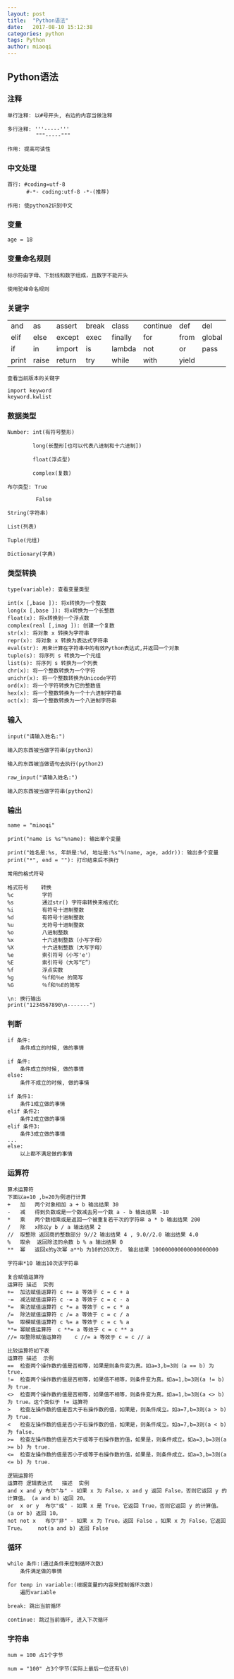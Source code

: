 ```yaml
---
layout: post
title:  "Python语法"
date:   2017-08-10 15:12:38
categories: python
tags: Python
author: miaoqi
---
```

                                    
## Python语法

### 注释

    单行注释: 以#号开头, 右边的内容当做注释
    
    多行注释: '''-----'''
             """-----"""

    作用: 提高可读性
    
### 中文处理

    首行: #coding=utf-8
          #-*- coding:utf-8 -*-(推荐)

    作用: 使python2识别中文

### 变量

    age = 18
    
### 变量命名规则

    标示符由字母、下划线和数字组成，且数字不能开头
    
    使用驼峰命名规则

### 关键字

|        |     |       |     |       |        |     |      |
|--------|-----|-------|-----|-------|--------|-----|------|
|and     |as   |assert |break|class  |continue|def  |del   |
|elif    |else |except |exec |finally|for     |from |global|
|if      |in   |import |is   |lambda |not     |or   |pass  |
|print   |raise|return |try  |while  |with    |yield|      |
    
    查看当前版本的关键字

    import keyword
    keyword.kwlist                         


### 数据类型

    Number: int(有符号整形)

            long(长整形[也可以代表八进制和十六进制])

            float(浮点型)
            
            complex(复数)
            
    布尔类型: True
             
             False

    String(字符串)
    
    List(列表)

    Tuple(元组)
    
    Dictionary(字典)

### 类型转换

    type(variable): 查看变量类型

    int(x [,base ]): 将x转换为一个整数
    long(x [,base ]): 将x转换为一个长整数
    float(x): 将x转换到一个浮点数
    complex(real [,imag ]): 创建一个复数
    str(x): 将对象 x 转换为字符串
    repr(x): 将对象 x 转换为表达式字符串
    eval(str): 用来计算在字符串中的有效Python表达式,并返回一个对象
    tuple(s): 将序列 s 转换为一个元组
    list(s): 将序列 s 转换为一个列表
    chr(x): 将一个整数转换为一个字符
    unichr(x): 将一个整数转换为Unicode字符
    ord(x): 将一个字符转换为它的整数值
    hex(x): 将一个整数转换为一个十六进制字符串
    oct(x): 将一个整数转换为一个八进制字符串

### 输入

    input("请输入姓名:")

    输入的东西被当做字符串(python3)
    
    输入的东西被当做语句去执行(python2)
    
    raw_input("请输入姓名:")
    
    输入的东西被当做字符串(python2)

### 输出

    name = "miaoqi"

    print("name is %s"%name): 输出单个变量
    
    print("姓名是:%s, 年龄是:%d, 地址是:%s"%(name, age, addr)): 输出多个变量
    print("*", end = ""): 打印结束后不换行

    常用的格式符号
    
    格式符号    转换
    %c         字符
    %s         通过str() 字符串转换来格式化
    %i         有符号十进制整数
    %d         有符号十进制整数
    %u         无符号十进制整数
    %o         八进制整数
    %x         十六进制整数（小写字母）
    %X         十六进制整数（大写字母）
    %e         索引符号（小写'e'）
    %E         索引符号（大写“E”）
    %f         浮点实数
    %g         ％f和％e 的简写
    %G         ％f和％E的简写
    
    \n: 换行输出
    print("1234567890\n-------")
    
### 判断

    if 条件:
        条件成立的时候, 做的事情
        
    if 条件:
        条件成立的时候, 做的事情
    else:
        条件不成立的时候, 做的事情

    if 条件1:
        条件1成立做的事情
    elif 条件2:
        条件2成立做的事情
    elif 条件3:
        条件3成立做的事情
    ...
    else:
        以上都不满足做的事情
    

### 运算符

    算术运算符
    下面以a=10 ,b=20为例进行计算
    +	加	两个对象相加 a + b 输出结果 30
    -	减	得到负数或是一个数减去另一个数 a - b 输出结果 -10
    *	乘	两个数相乘或是返回一个被重复若干次的字符串 a * b 输出结果 200
    /	除	x除以y b / a 输出结果 2
    //	取整除	返回商的整数部分 9//2 输出结果 4 , 9.0//2.0 输出结果 4.0
    %	取余	返回除法的余数 b % a 输出结果 0
    **	幂	返回x的y次幂 a**b 为10的20次方， 输出结果 100000000000000000000
    
    字符串*10 输出10次该字符串
    
    复合赋值运算符
    运算符	描述	实例
    +=	加法赋值运算符	c += a 等效于 c = c + a
    -=	减法赋值运算符	c -= a 等效于 c = c - a
    *=	乘法赋值运算符	c *= a 等效于 c = c * a
    /=	除法赋值运算符	c /= a 等效于 c = c / a
    %=	取模赋值运算符	c %= a 等效于 c = c % a
    **=	幂赋值运算符	c **= a 等效于 c = c ** a
    //=	取整除赋值运算符	c //= a 等效于 c = c // a
    
    比较运算符如下表
    运算符	描述	示例
    ==	检查两个操作数的值是否相等，如果是则条件变为真。如a=3,b=3则（a == b) 为 true.
    !=	检查两个操作数的值是否相等，如果值不相等，则条件变为真。如a=1,b=3则(a != b) 为 true.
    <>	检查两个操作数的值是否相等，如果值不相等，则条件变为真。如a=1,b=3则(a <> b) 为 true。这个类似于 != 运算符
    >	检查左操作数的值是否大于右操作数的值，如果是，则条件成立。如a=7,b=3则(a > b) 为 true.
    <	检查左操作数的值是否小于右操作数的值，如果是，则条件成立。如a=7,b=3则(a < b) 为 false.
    >=	检查左操作数的值是否大于或等于右操作数的值，如果是，则条件成立。如a=3,b=3则(a >= b) 为 true.
    <=	检查左操作数的值是否小于或等于右操作数的值，如果是，则条件成立。如a=3,b=3则(a <= b) 为 true.

    逻辑运算符
    运算符	逻辑表达式	描述	实例
    and	x and y	布尔"与" - 如果 x 为 False，x and y 返回 False，否则它返回 y 的计算值。	(a and b) 返回 20。
    or	x or y	布尔"或" - 如果 x 是 True，它返回 True，否则它返回 y 的计算值。	(a or b) 返回 10。
    not	not x	布尔"非" - 如果 x 为 True，返回 False 。如果 x 为 False，它返回 True。	not(a and b) 返回 False

### 循环

    while 条件:(通过条件来控制循环次数)
        条件满足做的事情

    for temp in variable:(根据变量的内容来控制循环次数)
        遍历variable

    break: 跳出当前循环

    continue: 跳过当前循环, 进入下次循环

### 字符串

    num = 100 占1个字节

    num = "100" 占3个字节(实际上最后一位还有\0)
















    
    
    
    
    
    
    
    
    
    
    
    
    
    
    
    
    
    
    
    